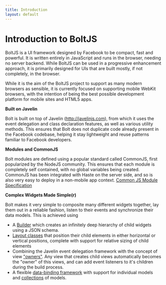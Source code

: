 ```yaml
---
title: Introduction
layout: default
---
```


Introduction to BoltJS
======================

BoltJS is a UI framework designed by Facebook to be compact, fast and powerful.  It is written entirely in JavaScript and runs in the browser, needing no server backend.  While BoltJS can be used in a progressive enhancement approach, it is primarily designed for UIs that are built mostly, if not completely, in the browser.

While it is the aim of the BoltJS project to support as many modern browsers as sensible, it is currently focused on supporting mobile WebKit browsers, with the intention of being the best possible development platform for mobile sites and HTML5 apps.

<b>Built on Javelin</b>

Bolt is built on top of Javelin (http://javelinjs.com), from which it uses the event delegation and class declaration features, as well as various utility methods.  This ensures that Bolt does not duplicate code already present in the Facebook codebase, helping it stay lightweight and reuse patterns familiar to Facebook developers. 	


<b>Modules and CommonJS</b>

Bolt modules are defined using a popular standard called CommonJS, first popularized by the NodeJS community.  This ensures that each module is completely self contained, with no global variables being created.  CommonJS has been integrated with Haste on the server side, and so is also very easy to deploy in a non-mobile app context.
<a href="http://wiki.commonjs.org/wiki/Modules/1.1.1">Common JS Module Specification</a>

<b>Complex Widgets Made Simple(r)</b>

Bolt makes it very simple to composite many different widgets together, lay them out in a reliable fashion, listen to their events and synchronize their data models.  This is achieved using
<ul>
  <li>A <a href="view_building.html">Builder</a> which creates an infinitely deep hierarchy of child widgets using a JSON schema. </li>
  <li><a href="view_layouts.html">Layout classes</a> that position their child elements in either horizontal or vertical positions, complete with support for relative sizing of child elements</li>
  <li>Combining the Javelin event delegation framework with the concept of view <a href="view_building.html">"owners"</a>.  Any view that creates child views automatically becomes the "owner" of this views, and can add event listeners to it's children during the build process. </li>
  <li>A flexible <a href="model_binding.html">data-binding framework</a> with support for individual models and <a href="collection.html">collections</a> of models.</li>
</ul>

